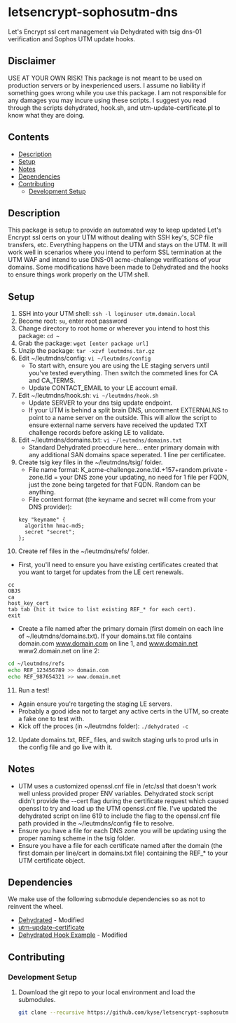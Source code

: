# letsencrypt-sophosutm-dns
Let's Encrypt ssl cert management via Dehydrated with tsig dns-01 verification and Sophos UTM update hooks.
## Disclaimer
USE AT YOUR OWN RISK!
This package is not meant to be used on production servers or by inexperienced users.  I assume no liability if something goes wrong while you use this package.  I am not responsible for any damages you may incure using these scripts.  I suggest you read through the scripts dehydrated, hook.sh, and utm-update-certificate.pl to know what they are doing.
## Contents
- [Description](#description)
- [Setup](#setup)
- [Notes](#notes)
- [Dependencies](#dependencies)
- [Contributing](#contributing)
  - [Development Setup](#development-setup)
## Description
This package is setup to provide an automated way to keep updated Let's Encrypt ssl certs on your UTM without dealing with SSH key's, SCP file transfers, etc.  Everything happens on the UTM and stays on the UTM.  It will work well in scenarios where you intend to perform SSL termination at the UTM WAF and intend to use DNS-01 acme-challenge verifications of your domains.  Some modifications have been made to Dehydrated and the hooks to ensure things work properly on the UTM shell.
## Setup
1. SSH into your UTM shell: `ssh -l loginuser utm.domain.local`
2. Become root: `su`, enter root password
3. Change directory to root home or wherever you intend to host this package: `cd ~`
4. Grab the package: `wget [enter package url]`
5. Unzip the package: `tar -xzvf leutmdns.tar.gz`
6. Edit ~/leutmdns/config: `vi ~/leutmdns/config`
   - To start with, ensure you are using the LE staging servers until you've tested everything.  Then switch the commeted lines for CA and CA_TERMS.
   - Update CONTACT_EMAIL to your LE account email.
7. Edit ~/leutmdns/hook.sh: `vi ~/leutmdns/hook.sh`
   - Update SERVER to your dns tsig update endpoint.
   - If your UTM is behind a split brain DNS, uncomment EXTERNALNS to point to a name server on the outside.  This will allow the script to ensure external name servers have received the updated TXT challenge records before asking LE to validate.
8. Edit ~/leutmdns/domains.txt: `vi ~/leutmdns/domains.txt`
   - Standard Dehydrated proecdure here... enter primary domain with any additional SAN domains space seperated.  1 line per certificatee.
9. Create tsig key files in the ~/leutmdns/tsig/ folder.
   - File name format: K_acme-challenge.zone.tld.+157+random.private - zone.tld = your DNS zone your updating, no need for 1 file per FQDN, just the zone being targeted for that FQDN.  Random can be anything.
   - File content format (the keyname and secret will come from your DNS provider):
   ```
   key "keyname" {
     algorithm hmac-md5;
     secret "secret";
   };
   ```
10. Create ref files in the ~/leutmdns/refs/ folder.
   - First, you'll need to ensure you have existing certificates created that you want to target for updates from the LE cert renewals.
   ```
   cc
   OBJS
   ca
   host_key_cert
   tab tab (hit it twice to list existing REF_* for each cert).
   exit
   ```
   - Create a file named after the primary domain (first domein on each line of ~/leutmdns/domains.txt).  If your domains.txt file contains domain.com www.domain.com on line 1, and www.domain.net www2.domain.net on line 2:
   ```bash
   cd ~/leutmdns/refs
   echo REF_123456789 >> domain.com
   echo REF_987654321 >> www.domain.net
   ```
11. Run a test!
   - Again ensure you're targeting the staging LE servers.
   - Probably a good idea not to target any active certs in the UTM, so create a fake one to test with.
   - Kick off the proces (in ~/leutmdns folder): `./dehydrated -c`
12. Update domains.txt, REF_ files, and switch staging urls to prod urls in the config file and go live with it.
## Notes
- UTM uses a customized openssl.cnf file in /etc/ssl that doesn't work well unless provided proper ENV variables.  Dehydrated stock script didn't provide the --cert flag during the certificate request which caused openssl to try and load up the UTM openssl.cnf file.  I've updated the dehydrated script on line 619 to include the flag to the openssl.cnf file path provided in the ~/leutmdns/config file to resolve.
- Ensure you have a file for each DNS zone you will be updating using the proper naming scheme in the tsig folder.
- Ensure you have a file for each certificate named after the domain (the first domain per line/cert in domains.txt file) containing the REF_* to your UTM certificate object.
## Dependencies
We make use of the following submodule dependencies so as not to reinvent the wheel.
- [Dehydrated](https://github.com/lukas2511/dehydrated) - Modified
- [utm-update-certificate](https://github.com/mbunkus/utm-update-certificate.git)
- [Dehydrated Hook Example](https://ente.limmat.ch/ftp/pub/software/bash/letsencrypt/letsencrypt_acme_dns-01_challenge_hook) - Modified
## Contributing
### Development Setup
1. Download the git repo to your local environment and load the submodules.
   ```bash
   git clone --recursive https://github.com/kyse/letsencrypt-sophosutm-dns.git leutmdns
   ```

